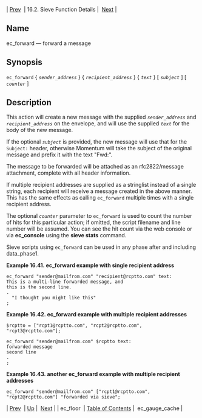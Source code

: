 | [Prev](sieve.ref.ec_floor)  | 16.2. Sieve Function Details |  [Next](sieve.ref.ec_gauge_cache) |

<a name="sieve.ref.ec_forward"></a>
## Name

ec_forward — forward a message

## Synopsis

`ec_forward` { *`sender_address`* } { *`recipient_address`* } { *`text`* } [ *`subject`* ] [ *`counter`* ]

<a name="idp29557936"></a>
## Description

This action will create a new message with the supplied *`sender_address`* and *`recipient_address`* on the envelope, and will use the supplied *`text`* for the body of the new message.

If the optional *`subject`* is provided, the new message will use that for the `Subject:` header, otherwise Momentum will take the subject of the original message and prefix it with the text "Fwd:".

The message to be forwarded will be attached as an rfc2822/message attachment, complete with all header information.

If multiple recipient addresses are supplied as a stringlist instead of a single string, each recipient will receive a message created in the above manner. This has the same effects as calling `ec_forward` multiple times with a single recipient address.

The optional *`counter`* parameter to `ec_forward` is used to count the number of hits for this particular action; if omitted, the script filename and line number will be assumed. You can see the hit count via the web console or via **ec_console** using the **sieve stats**       command.

Sieve scripts using `ec_forward` can be used in any phase after and including data_phase1.

<a name="example.ec_forward.single"></a>

**Example 16.41. ec_forward example with single recipient address**

```
ec_forward "sender@mailfrom.com" "recipient@rcptto.com" text:
This is a multi-line forwarded message, and
this is the second line.
.
  "I thought you might like this"
;
```

<a name="example.ec_forward.multiple"></a>

**Example 16.42. ec_forward example with multiple recipient addresses**

```
$rcptto = ["rcpt1@rcptto.com", "rcpt2@rcptto.com", "rcpt3@rcptto.com"];

ec_forward "sender@mailfrom.com" $rcptto text:
forwarded message
second line
.
;
```

<a name="example.ec_forward.multiple.second"></a>

**Example 16.43. another ec_forward example with multiple recipient addresses**

`ec_forward "sender@mailfrom.com" ["rcpt1@rcptto.com", "rcpt2@rcptto.com"] "forwarded via sieve";`

| [Prev](sieve.ref.ec_floor)  | [Up](sieve.ref.files) |  [Next](sieve.ref.ec_gauge_cache) |
| ec_floor  | [Table of Contents](index) |  ec_gauge_cache |
